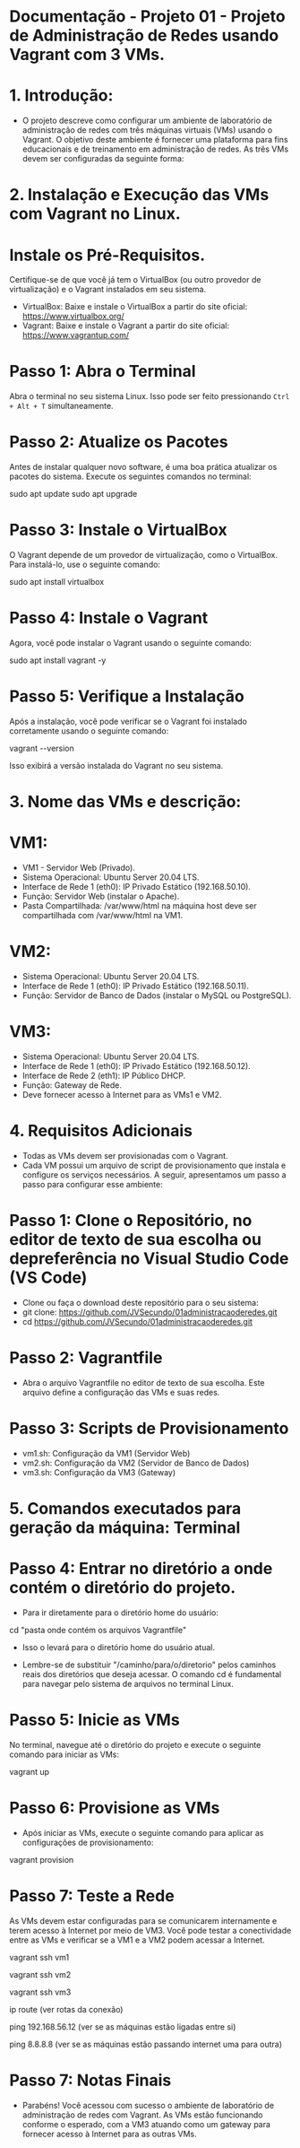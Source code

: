 # Documentação - Projeto 01 - Projeto de Administração de Redes usando Vagrant com 3 VMs.
# 1. Introdução:
- O projeto descreve como configurar um ambiente de laboratório de administração de redes com três máquinas virtuais (VMs) usando o Vagrant. O objetivo deste ambiente é fornecer uma plataforma para fins educacionais e de treinamento em administração de redes. As três VMs devem ser configuradas da seguinte forma:
# 2. Instalação e Execução das VMs com Vagrant no Linux.

# Instale os Pré-Requisitos.

Certifique-se de que você já tem o VirtualBox (ou outro provedor de virtualização) e o Vagrant instalados em seu sistema.

- VirtualBox: Baixe e instale o VirtualBox a partir do site oficial: https://www.virtualbox.org/
- Vagrant: Baixe e instale o Vagrant a partir do site oficial: https://www.vagrantup.com/

# Passo 1: Abra o Terminal

Abra o terminal no seu sistema Linux. Isso pode ser feito pressionando `Ctrl + Alt + T` simultaneamente.

# Passo 2: Atualize os Pacotes

Antes de instalar qualquer novo software, é uma boa prática atualizar os pacotes do sistema. Execute os seguintes comandos no terminal:

sudo apt update
sudo apt upgrade

# Passo 3: Instale o VirtualBox

O Vagrant depende de um provedor de virtualização, como o VirtualBox. Para instalá-lo, use o seguinte comando:

sudo apt install virtualbox

# Passo 4: Instale o Vagrant

Agora, você pode instalar o Vagrant usando o seguinte comando:

sudo apt install vagrant -y

# Passo 5: Verifique a Instalação

Após a instalação, você pode verificar se o Vagrant foi instalado corretamente usando o seguinte comando:

vagrant --version 

Isso exibirá a versão instalada do Vagrant no seu sistema.

# 3. Nome das VMs e descrição:
# VM1:
- VM1 - Servidor Web (Privado).
- Sistema Operacional: Ubuntu Server 20.04 LTS.
- Interface de Rede 1 (eth0): IP Privado Estático (192.168.50.10).
- Função: Servidor Web (instalar o Apache).
- Pasta Compartilhada: /var/www/html na máquina host deve ser compartilhada com /var/www/html na VM1.
# VM2:
- Sistema Operacional: Ubuntu Server 20.04 LTS.
- Interface de Rede 1 (eth0): IP Privado Estático (192.168.50.11).
- Função: Servidor de Banco de Dados (instalar o MySQL ou PostgreSQL).
# VM3:
- Sistema Operacional: Ubuntu Server 20.04 LTS.
- Interface de Rede 1 (eth0): IP Privado Estático (192.168.50.12).
- Interface de Rede 2 (eth1): IP Público DHCP.
- Função: Gateway de Rede.
- Deve fornecer acesso à Internet para as VMs1 e VM2.
# 4. Requisitos Adicionais
- Todas as VMs devem ser provisionadas com o Vagrant.
- Cada VM possui um arquivo de script de provisionamento que instala e configure os serviços necessários.
A seguir, apresentamos um passo a passo para configurar esse ambiente:
# Passo 1: Clone o Repositório, no editor de texto de sua escolha ou depreferência no Visual Studio Code (VS Code)
- Clone ou faça o download deste repositório para o seu sistema:
- git clone: https://github.com/JVSecundo/01administracaoderedes.git
- cd  https://github.com/JVSecundo/01administracaoderedes.git
# Passo 2: Vagrantfile
- Abra o arquivo Vagrantfile no editor de texto de sua escolha. Este arquivo define a configuração das VMs e suas redes.
# Passo 3: Scripts de Provisionamento
- vm1.sh: Configuração da VM1 (Servidor Web)
- vm2.sh: Configuração da VM2 (Servidor de Banco de Dados)
- vm3.sh: Configuração da VM3 (Gateway)
# 5. Comandos executados para geração da máquina: Terminal
# Passo 4: Entrar no diretório a onde contém o diretório do projeto.
- Para ir diretamente para o diretório home do usuário:

cd "pasta onde contém os arquivos Vagrantfile"

- Isso o levará para o diretório home do usuário atual.

- Lembre-se de substituir "/caminho/para/o/diretorio" pelos caminhos reais dos diretórios que deseja acessar. O comando cd é fundamental para navegar pelo sistema de arquivos no terminal Linux.

# Passo 5: Inicie as VMs
No terminal, navegue até o diretório do projeto e execute o seguinte comando para iniciar as VMs:

vagrant up

# Passo 6: Provisione as VMs
- Após iniciar as VMs, execute o seguinte comando para aplicar as configurações de provisionamento:

vagrant provision

# Passo 7: Teste a Rede
As VMs devem estar configuradas para se comunicarem internamente e terem acesso à Internet por meio de VM3. Você pode testar a conectividade entre as VMs e verificar se a VM1 e a VM2 podem acessar a Internet.

vagrant ssh vm1

vagrant ssh vm2

vagrant ssh vm3

ip route (ver rotas da conexão)

ping 192.168.56.12 (ver se as máquinas estão ligadas entre si)

ping 8.8.8.8 (ver se as máquinas estão passando internet uma para outra) 

# Passo 7: Notas Finais
- Parabéns! Você acessou com sucesso o ambiente de laboratório de administração de redes com Vagrant. As VMs estão funcionando conforme o esperado, com a VM3 atuando como um gateway para fornecer acesso à Internet para as outras VMs.




